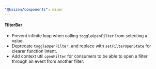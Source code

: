 ```yaml
---
"@kaizen/components": minor
---
```


#### FilterBar

- Prevent infinite loop when calling `toggleOpenFilter` from selecting a value.
- Deprecate `toggleOpenFilter`, and replace with `setFilterOpenState` for clearer function intent.
- Add context util `openFilter` for consumers to be able to open a filter through an event from another filter.

